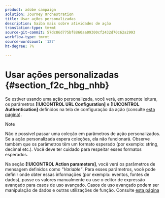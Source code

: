 ```yaml
---
product: adobe campaign
solution: Journey Orchestration
title: Usar ações personalizadas
description: Saiba mais sobre atividades de ação
translation-type: tm+mt
source-git-commit: 57dc86d775bf8860aa09300cf2432d70c62a2993
workflow-type: tm+mt
source-wordcount: '127'
ht-degree: 7%

---
```



# Usar ações personalizadas {#section_f2c_hbg_nhb}

Se estiver usando uma ação personalizada, você verá, em somente leitura, os parâmetros **[!UICONTROL URL Configuration]** e **[!UICONTROL Authentication]** definidos na tela de configuração da ação (consulte [esta página](../action/about-custom-action-configuration.md)).

>[!NOTE]
>
>Não é possível passar uma coleção em parâmetros de ação personalizados. Se a ação personalizada espera coleções, ela não funcionará. Observe também que os parâmetros têm um formato esperado (por exemplo: string, decimal etc.). Você deve ter cuidado para respeitar esses formatos esperados.

Na seção **[!UICONTROL Action parameters]**, você verá os parâmetros de mensagem definidos como _&quot;Variable&quot;_. Para esses parâmetros, você pode definir onde obter essas informações (por exemplo: eventos, fontes de dados), passe os valores manualmente ou use o editor de expressão avançado para casos de uso avançado. Casos de uso avançado podem ser manipulação de dados e outras utilizações de função. Consulte [esta página](../expression/expressionadvanced.md)
